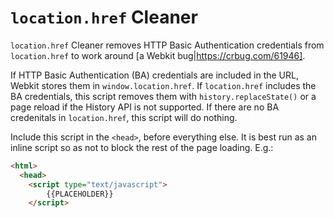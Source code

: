 # `location.href` Cleaner

`location.href` Cleaner removes HTTP Basic Authentication credentials from `location.href` to work around [a Webkit bug|https://crbug.com/61946].

If HTTP Basic Authentication (BA) credentials are included in the URL, Webkit stores them in `window.location.href`.  If `location.href` includes the BA credentials, this script removes them with `history.replaceState()` or a page reload if the History API is not supported.  If there are no BA credenitals in `location.href`, this script will do nothing.

Include this script in the `<head>`, before everything else.  It is best run as an inline script so as not to block the rest of the page loading.  E.g.:

```html
<html>
  <head>
    <script type="text/javascript">
        {{PLACEHOLDER}}
    </script>
```

